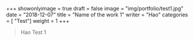 +++
showonlyimage = true
draft = false
image = "img/portfolio/test1.jpg"
date = "2018-12-07"
title = "Name of the work 1"
writer = "Hao"
categories = [ "Test"]
weight = 1
+++


> Hao Test 1 

